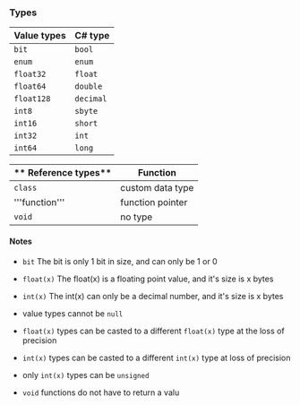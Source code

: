 ### Types
**Value types** | **C# type**
--------------- | ------------
```bit```		| ```bool```
```enum```		| ```enum```
```float32```	| ```float```
```float64```	| ```double```
```float128```	| ```decimal```
```int8```		| ```sbyte```
```int16```		| ```short```
```int32```		| ```int```
```int64```		| ```long```

** Reference types** | **Function**
-------------------- | ------------
```class```			 | custom data type
'''function'''		 | function pointer
```void```			 | no type

#### Notes
- ```bit```			The bit is only 1 bit in size, and can only be 1 or 0
- ```float(x)```	The float(x) is a floating point value, and it's size is x bytes
- ```int(x)```		The int(x) can only be a decimal number, and it's size is x bytes

- value types cannot be ```null```
- ```float(x)``` types can be casted to a different ```float(x)``` type at the loss of precision
- ```int(x)``` types can be casted to a different ```int(x)``` type at loss of precision
- only ```int(x)``` types can be ```unsigned```
- ```void``` functions do not have to return a valu